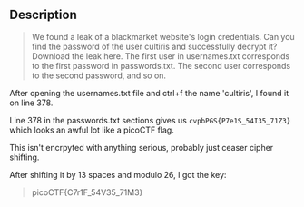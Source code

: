 ## Description

>We found a leak of a blackmarket website's login credentials. Can you find the password of the user cultiris and successfully decrypt it? Download the leak here. The first user in usernames.txt corresponds to the first password in passwords.txt. The second user corresponds to the second password, and so on.

After opening the usernames.txt file and ctrl+f the name 'cultiris', I found it on line 378.

Line 378 in the passwords.txt sections gives us `cvpbPGS{P7e1S_54I35_71Z3}` which looks an awful lot like a picoCTF flag.

This isn't encrpyted with anything serious, probably just ceaser cipher shifting.

After shifting it by 13 spaces and modulo 26, I got the key: 

>picoCTF{C7r1F_54V35_71M3}
